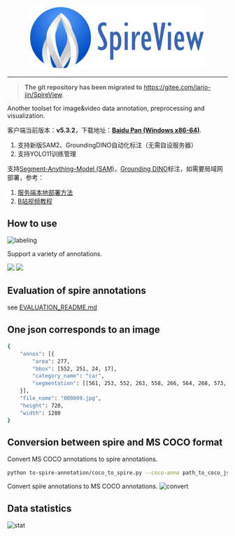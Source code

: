 <div align="center">
  <img src="demo/spire-logo.png" width="400"/>
</div>

---

> **The git repository has been migrated to** https://gitee.com/jario-jin/SpireView.

Another toolset for image&video data annotation, preprocessing and visualization.

客户端当前版本：**v5.3.2**，下载地址：[**Baidu Pan (Windows x86-64)**](https://pan.baidu.com/s/1HiPQc5SrwWmK40EfaUSRgw?pwd=ii7r).

1. 支持新版SAM2、GroundingDINO自动化标注（无需自设服务器）
2. 支持YOLO11训练管理


支持[Segment-Anything-Model (SAM)](https://github.com/facebookresearch/segment-anything.git)，[Grounding DINO](https://github.com/IDEA-Research/GroundingDINO.git)标注，如需要局域网部署，参考：

1. [服务端本地部署方法](https://www.wolai.com/5ADBx74qv13EP4SDW2tv4i)
2. [B站视频教程](https://space.bilibili.com/516880777?spm_id_from=333.1007.0.0)

## How to use
![labeling](demo/labeling.jpg)

Support a variety of annotations.

<tr>
<td><img src="demo/bbox_labeling.gif" width="50%"></td>
<td><img src="demo/instance_labeling.gif" width="50%"></td>
</tr>

## Evaluation of spire annotations
see [EVALUATION_README.md](utils/evaluate/README.md)

## One json corresponds to an image
```bash
{
	"annos": [{
		"area": 277,
		"bbox": [552, 251, 24, 17],
		"category_name": "car",
		"segmentation": [[561, 253, 552, 263, 558, 266, 564, 268, 573, 266, 576, 260, 576, 254, 572, 251]]
	}],
	"file_name": "000009.jpg",
	"height": 720,
	"width": 1280
}
```

## Conversion between spire and MS COCO format
Convert MS COCO annotations to spire annotations.
```bash
python to-spire-annotation/coco_to_spire.py --coco-anno path_to_coco_json --coco-image-dir path_to_coco_image_dir --output-dir spire_annotation_dir
```

Convert spire annotations to MS COCO annotations.
![convert](demo/convert.png)

## Data statistics
![stat](demo/stat.png)


